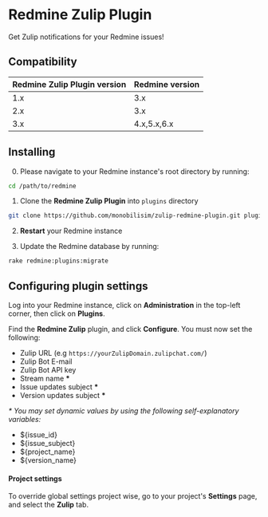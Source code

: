 # Redmine Zulip Plugin

Get Zulip notifications for your Redmine issues!

## Compatibility

| Redmine Zulip Plugin version | Redmine version |
| ---------------------------- | --------------- |
| 1.x                          | 3.x             |
| 2.x                          | 3.x             |
| 3.x                          | 4.x,5.x,6.x     |

## Installing

0. Please navigate to your Redmine instance's root directory by running:

```sh
cd /path/to/redmine
```

1. Clone the **Redmine Zulip Plugin** into `plugins` directory

```sh
git clone https://github.com/monobilisim/zulip-redmine-plugin.git plugins/redmine_zulip
```

2. **Restart** your Redmine instance

3. Update the Redmine database by running:

```sh
rake redmine:plugins:migrate
```

## Configuring plugin settings

Log into your Redmine instance, click on **Administration** in the top-left
corner, then click on **Plugins**.

Find the **Redmine Zulip** plugin, and click **Configure**. You must now set the
following:

* Zulip URL (e.g `https://yourZulipDomain.zulipchat.com/`)
* Zulip Bot E-mail
* Zulip Bot API key
* Stream name __*__
* Issue updates subject __*__
* Version updates subject __*__

_* You may set dynamic values by using the following self-explanatory
variables:_

* ${issue_id}
* ${issue_subject}
* ${project_name}
* ${version_name}

#### Project settings

To override global settings project wise, go to your project's **Settings**
page, and select the **Zulip** tab.
